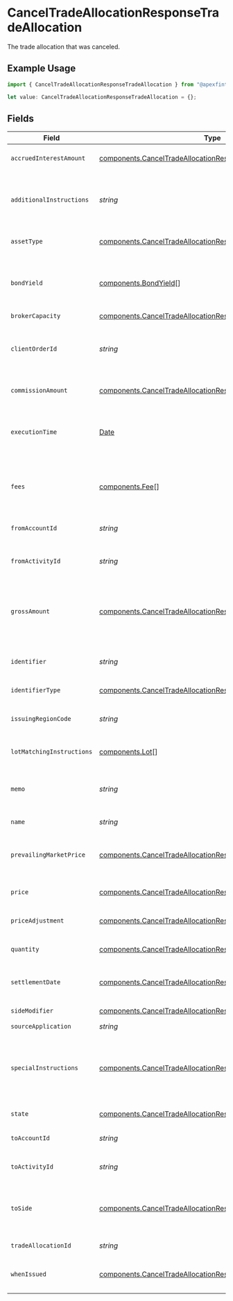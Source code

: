 # CancelTradeAllocationResponseTradeAllocation

The trade allocation that was canceled.

## Example Usage

```typescript
import { CancelTradeAllocationResponseTradeAllocation } from "@apexfintechsolutions/ascend-sdk/models/components";

let value: CancelTradeAllocationResponseTradeAllocation = {};
```

## Fields

| Field                                                                                                                                                                                                             | Type                                                                                                                                                                                                              | Required                                                                                                                                                                                                          | Description                                                                                                                                                                                                       | Example                                                                                                                                                                                                           |
| ----------------------------------------------------------------------------------------------------------------------------------------------------------------------------------------------------------------- | ----------------------------------------------------------------------------------------------------------------------------------------------------------------------------------------------------------------- | ----------------------------------------------------------------------------------------------------------------------------------------------------------------------------------------------------------------- | ----------------------------------------------------------------------------------------------------------------------------------------------------------------------------------------------------------------- | ----------------------------------------------------------------------------------------------------------------------------------------------------------------------------------------------------------------- |
| `accruedInterestAmount`                                                                                                                                                                                           | [components.CancelTradeAllocationResponseAccruedInterestAmount](../../models/components/canceltradeallocationresponseaccruedinterestamount.md)                                                                    | :heavy_minus_sign:                                                                                                                                                                                                | The amount of interest that has been accrued in the issuing currency for a single instrument.                                                                                                                     | {<br/>"value": "5.00"<br/>}                                                                                                                                                                                       |
| `additionalInstructions`                                                                                                                                                                                          | *string*                                                                                                                                                                                                          | :heavy_minus_sign:                                                                                                                                                                                                | Free form instructions that can be used to provide additional instructions (that are not captured by existing special instructions) and will be put on the trade confirm.                                         | ACATS instruction                                                                                                                                                                                                 |
| `assetType`                                                                                                                                                                                                       | [components.CancelTradeAllocationResponseAssetType](../../models/components/canceltradeallocationresponseassettype.md)                                                                                            | :heavy_minus_sign:                                                                                                                                                                                                | Type of the asset being traded. Required for SYMBOL and CUSIP.                                                                                                                                                    | EQUITY                                                                                                                                                                                                            |
| `bondYield`                                                                                                                                                                                                       | [components.BondYield](../../models/components/bondyield.md)[]                                                                                                                                                    | :heavy_minus_sign:                                                                                                                                                                                                | The yield associated with an individual fill of a fixed income trade. Required for FIXED_INCOME trades. Not allowed for trades of other instrument types.                                                         |                                                                                                                                                                                                                   |
| `brokerCapacity`                                                                                                                                                                                                  | [components.CancelTradeAllocationResponseBrokerCapacity](../../models/components/canceltradeallocationresponsebrokercapacity.md)                                                                                  | :heavy_minus_sign:                                                                                                                                                                                                | Broker capacity for the trade.                                                                                                                                                                                    | AGENCY                                                                                                                                                                                                            |
| `clientOrderId`                                                                                                                                                                                                   | *string*                                                                                                                                                                                                          | :heavy_minus_sign:                                                                                                                                                                                                | The unique identifier that is associated with an order. This is useful for associating the trade allocation with the original trade. This will be assigned a unique UUID if not provided.                         | 00be5285-0623-4560-8c58-f05af2c56ba0                                                                                                                                                                              |
| `commissionAmount`                                                                                                                                                                                                | [components.CancelTradeAllocationResponseCommissionAmount](../../models/components/canceltradeallocationresponsecommissionamount.md)                                                                              | :heavy_minus_sign:                                                                                                                                                                                                | Commission amount of the trade allocation that will only be applied to the to_account_id.                                                                                                                         | {<br/>"value": "5.00"<br/>}                                                                                                                                                                                       |
| `executionTime`                                                                                                                                                                                                   | [Date](https://developer.mozilla.org/en-US/docs/Web/JavaScript/Reference/Global_Objects/Date)                                                                                                                     | :heavy_minus_sign:                                                                                                                                                                                                | Timestamp of when the trade allocation took place. If settlement_date is not provided, this field will be converted into Eastern Time and used to calculate settlement_date.                                      | 2024-07-17 12:00:00 +0000 UTC                                                                                                                                                                                     |
| `fees`                                                                                                                                                                                                            | [components.Fee](../../models/components/fee.md)[]                                                                                                                                                                | :heavy_minus_sign:                                                                                                                                                                                                | Client calculated fees that will only be applied to the to_account_id. Regulatory fees will be calculated automatically if they are not explicitly overwritten or suppressed.                                     |                                                                                                                                                                                                                   |
| `fromAccountId`                                                                                                                                                                                                   | *string*                                                                                                                                                                                                          | :heavy_minus_sign:                                                                                                                                                                                                | The ULID formatted account_id that the positions will be moved from.                                                                                                                                              | 01HASWB2DTMRT3DAM45P56J2H3                                                                                                                                                                                        |
| `fromActivityId`                                                                                                                                                                                                  | *string*                                                                                                                                                                                                          | :heavy_minus_sign:                                                                                                                                                                                                | The current activity_id of the trade allocation that positions will be moved from in the Ledger.                                                                                                                  | 0Y06JAP3A2I                                                                                                                                                                                                       |
| `grossAmount`                                                                                                                                                                                                     | [components.CancelTradeAllocationResponseGrossAmount](../../models/components/canceltradeallocationresponsegrossamount.md)                                                                                        | :heavy_minus_sign:                                                                                                                                                                                                | Gross amount is calculated by the Booking service by multiplying price and quantity and fixing it to 2 fractional precision. Optionally specifiable. If present, will override the gross_amount calculated above. | {<br/>"value": "5.25"<br/>}                                                                                                                                                                                       |
| `identifier`                                                                                                                                                                                                      | *string*                                                                                                                                                                                                          | :heavy_minus_sign:                                                                                                                                                                                                | Identifier (of the type specified in `identifier_type`). Responses will supply the originally requested identifier.                                                                                               | AAPL                                                                                                                                                                                                              |
| `identifierType`                                                                                                                                                                                                  | [components.CancelTradeAllocationResponseIdentifierType](../../models/components/canceltradeallocationresponseidentifiertype.md)                                                                                  | :heavy_minus_sign:                                                                                                                                                                                                | Identifier type for the asset being traded.                                                                                                                                                                       | SYMBOL                                                                                                                                                                                                            |
| `issuingRegionCode`                                                                                                                                                                                               | *string*                                                                                                                                                                                                          | :heavy_minus_sign:                                                                                                                                                                                                | Unicode CLDR region code. Issuing Region Code is required for some `identifier_type`s, especially CUSIP.                                                                                                          | US                                                                                                                                                                                                                |
| `lotMatchingInstructions`                                                                                                                                                                                         | [components.Lot](../../models/components/lot.md)[]                                                                                                                                                                | :heavy_minus_sign:                                                                                                                                                                                                | One or many lot matching instructions for the trade allocation.                                                                                                                                                   |                                                                                                                                                                                                                   |
| `memo`                                                                                                                                                                                                            | *string*                                                                                                                                                                                                          | :heavy_minus_sign:                                                                                                                                                                                                | Caller provided but can be used for booking-service to note original trade details when booking into the error account or using the error asset.                                                                  | Allocation failed due to insufficient funds                                                                                                                                                                       |
| `name`                                                                                                                                                                                                            | *string*                                                                                                                                                                                                          | :heavy_minus_sign:                                                                                                                                                                                                | The resource name of the trade allocation.                                                                                                                                                                        | accounts/02HASWB2DTMRT3DAM45P56J2T2/tradeAllocations/01J0XX2KDN3M9QKFKRE2HYSCQM                                                                                                                                   |
| `prevailingMarketPrice`                                                                                                                                                                                           | [components.CancelTradeAllocationResponsePrevailingMarketPrice](../../models/components/canceltradeallocationresponseprevailingmarketprice.md)                                                                    | :heavy_minus_sign:                                                                                                                                                                                                | The price for the instrument that is prevailing in the market. Required for FIXED_INCOME trade allocations when the broker_capacity is PRINCIPAL.                                                                 | {<br/>"value": "100.00"<br/>}                                                                                                                                                                                     |
| `price`                                                                                                                                                                                                           | [components.CancelTradeAllocationResponsePrice](../../models/components/canceltradeallocationresponseprice.md)                                                                                                    | :heavy_minus_sign:                                                                                                                                                                                                | Price with requirement of 8 or less integral number and 8 or less fractional precision.                                                                                                                           | {<br/>"value": "56.15"<br/>}                                                                                                                                                                                      |
| `priceAdjustment`                                                                                                                                                                                                 | [components.CancelTradeAllocationResponsePriceAdjustment](../../models/components/canceltradeallocationresponsepriceadjustment.md)                                                                                | :heavy_minus_sign:                                                                                                                                                                                                | Price adjustment that will be applied to the net price of the security.                                                                                                                                           |                                                                                                                                                                                                                   |
| `quantity`                                                                                                                                                                                                        | [components.CancelTradeAllocationResponseQuantity](../../models/components/canceltradeallocationresponsequantity.md)                                                                                              | :heavy_minus_sign:                                                                                                                                                                                                | Quantity with requirement of 12 or less integral number and 5 or less fractional precision.                                                                                                                       | {<br/>"value": "1000"<br/>}                                                                                                                                                                                       |
| `settlementDate`                                                                                                                                                                                                  | [components.CancelTradeAllocationResponseSettlementDate](../../models/components/canceltradeallocationresponsesettlementdate.md)                                                                                  | :heavy_minus_sign:                                                                                                                                                                                                | Defaults to T+1 for equities if this is not provided. Calculated using the execution_time field in Eastern Time.                                                                                                  | 2024-07-17 12:00:00 +0000 UTC                                                                                                                                                                                     |
| `sideModifier`                                                                                                                                                                                                    | [components.CancelTradeAllocationResponseSideModifier](../../models/components/canceltradeallocationresponsesidemodifier.md)                                                                                      | :heavy_minus_sign:                                                                                                                                                                                                | Side modifier for the trade allocation.                                                                                                                                                                           | SHORT                                                                                                                                                                                                             |
| `sourceApplication`                                                                                                                                                                                               | *string*                                                                                                                                                                                                          | :heavy_minus_sign:                                                                                                                                                                                                | The source of the submission.                                                                                                                                                                                     | Trading-App                                                                                                                                                                                                       |
| `specialInstructions`                                                                                                                                                                                             | [components.CancelTradeAllocationResponseSpecialInstructions](../../models/components/canceltradeallocationresponsespecialinstructions.md)[]                                                                      | :heavy_minus_sign:                                                                                                                                                                                                | An enumerated list of values used to indicate certain attributes about a trade allocation (E.g. BROKER_LIQUIDATION) and/or trigger downstream processing rules (e.g. SUPPRESS_TRACE_REPORTING)                    | [<br/>"SUPPRESS_SEC_FEE",<br/>"WITH_DIVIDEND"<br/>]                                                                                                                                                               |
| `state`                                                                                                                                                                                                           | [components.CancelTradeAllocationResponseState](../../models/components/canceltradeallocationresponsestate.md)                                                                                                    | :heavy_minus_sign:                                                                                                                                                                                                | The state that the trade allocation is in.                                                                                                                                                                        | BOOKED                                                                                                                                                                                                            |
| `toAccountId`                                                                                                                                                                                                     | *string*                                                                                                                                                                                                          | :heavy_minus_sign:                                                                                                                                                                                                | The ULID formatted account_id that the positions will be moved to.                                                                                                                                                | 02HASWB2DTMRT3DAM45P56J2T2                                                                                                                                                                                        |
| `toActivityId`                                                                                                                                                                                                    | *string*                                                                                                                                                                                                          | :heavy_minus_sign:                                                                                                                                                                                                | The current activity_id of the trade allocation that positions will be moved to in the Ledger.                                                                                                                    | 0H06HAP3A3Y                                                                                                                                                                                                       |
| `toSide`                                                                                                                                                                                                          | [components.CancelTradeAllocationResponseToSide](../../models/components/canceltradeallocationresponsetoside.md)                                                                                                  | :heavy_minus_sign:                                                                                                                                                                                                | Denotes the side of the position going into the to_account_id. A to_side of SELL indicates the position will be allocated with a BUY out of the from_account, and a SELL into the to_account.                     | BUY                                                                                                                                                                                                               |
| `tradeAllocationId`                                                                                                                                                                                               | *string*                                                                                                                                                                                                          | :heavy_minus_sign:                                                                                                                                                                                                | A ULID to uniquely identify the trade allocation globally.                                                                                                                                                        | 01J0XX2KDN3M9QKFKRE2HYSCQM                                                                                                                                                                                        |
| `whenIssued`                                                                                                                                                                                                      | [components.CancelTradeAllocationResponseWhenIssued](../../models/components/canceltradeallocationresponsewhenissued.md)                                                                                          | :heavy_minus_sign:                                                                                                                                                                                                | Denotes that this trade allocation was either when_issued or when_distributed.                                                                                                                                    | WHEN_ISSUED                                                                                                                                                                                                       |